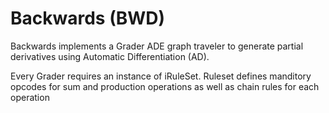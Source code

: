 # Backwards (BWD)

Backwards implements a Grader ADE graph traveler to generate partial
derivatives using Automatic Differentiation (AD).

Every Grader requires an instance of iRuleSet. Ruleset defines manditory
opcodes for sum and production operations as well as chain rules for each
operation
